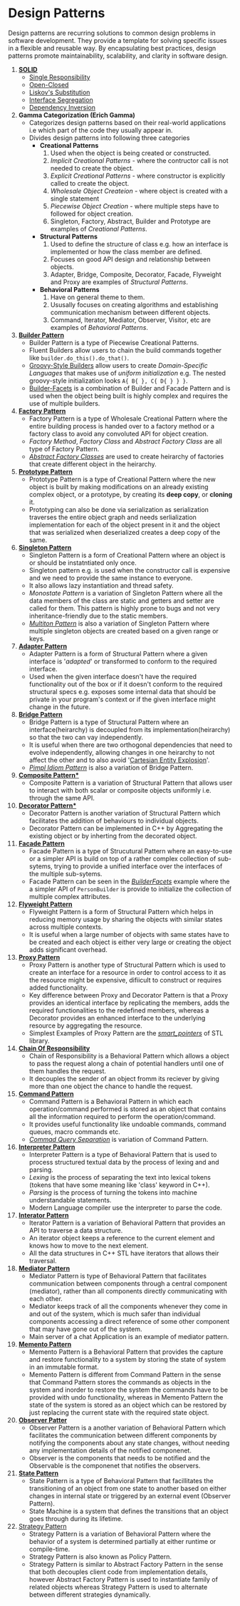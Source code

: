 # Design Patterns
Design patterns are recurring solutions to common design problems in software development. They provide a template for solving specific issues in a flexible and reusable way. By encapsulating best practices, design patterns promote maintainability, scalability, and clarity in software design.

1. **[SOLID](SOLID/)**
    - [Single Responsibility](SOLID/SingleResponsibility/SingleResponsibility.cpp)
    - [Open-Closed](SOLID/OpenClosed/OpenClosed.cpp)
    - [Liskov's Substitution](SOLID/LiskovsSubstitution/LiskovsSubstitution.cpp)
    - [Interface Segregation](SOLID/InterfaceSegregation/InterfaceSegregation.cpp)
    - [Dependency Inversion](SOLID/DependencyInversion/DependencyInversion.cpp)
2. **Gamma Categorization (Erich Gamma)**
    - Categorizes design patterns based on their real-world applications i.e which part of the code they usually appear in.
    - Divides design patterns into following three categories
      - **Creational Patterns**
        1. Used when the object is being created or constructed.
        2. *Implicit Creational Patterns* - where the contructor call is not needed to create the object.
        3. *Explicit Creational Patterns* - where constructor is explicitly called to create the object.
        4. *Wholesale Object Createion* - where object is created with a single statement
        5. *Piecewise Object Creation* - where multiple steps have to followed for object creation.
        6. Singleton, Factory, Abstract, Builder and Prototype are examples of *Creational Patterns*.
      - **Structural Patterns**
        1. Used to define the structure of class e.g. how an interface is implemented or how the class member are defined.
        2. Focuses on good API design and relationship between objects.
        3. Adapter, Bridge, Composite, Decorator, Facade, Flyweight and Proxy are examples of *Structural Patterns*.
      - **Behavioral Patterns**
        1. Have on general theme to them.
        2. Ususally focuses on creating algorithms and establishing communication mechanism between different objects. 
        3. Command, Iterator, Mediator, Observer, Visitor, etc are examples of *Behavioral Patterns*.
3. **[Builder Pattern](Builder/Builder.cpp)**
   - Builder Pattern is a type of Piecewise Creational Patterns.
   - Fluent Builders allow users to chain the build commands together like `builder.do_this().do_that()`.
   - [Groovy-Style Builders](Builder/Groovy/GroovyBuilder.cpp) allow users to create *Domain-Specific Languages* that makes use of *uniform initialization* e.g. The nested groovy-style initialization looks `A{ B{ }, C{ D{ } } }`.
   - [Builder-Facets](Builder/BuilderFacets/BuilderFacets.cpp) is a combination of Builder and Facade Pattern and is used when the object being built is highly complex and requires the use of multiple builders.
4. **[Factory Pattern](Factory/Factory.cpp)**
   - Factory Pattern is a type of Wholesale Creational Pattern where the entire building process is handed over to a factory method or a factory class to avoid any convoluted API for object creation.
   - *Factory Method*, *Factory Class* and *Abstract Factory Class* are all type of Factory Pattern.
   - *[Abstract Factory Classes](Factory/AbstractFactory/AbstractFactory.cpp)* are used to create heirarchy of factories that create different object in the heirarchy.
5. **[Prototype Pattern](Prototype/Prototype.cpp)**
   - Prototype Pattern is a type of Creational Pattern where the new object is built by making modifications on an already existing complex object, or a prototype, by creating its **deep copy**, or **cloning** it. 
   - Prototyping can also be done via serialization as serialization traverses the entire object graph and needs serlialization implementation for each of the object present in it and the object that was serialized when deserialized creates a deep copy of the same.
6. **[Singleton Pattern](Singleton/Singleton.cpp)**
   - Singleton Pattern is a form of Creational Pattern where an object is or should be instatntiated only once.
   - Singleton pattern e.g. is used when the constructor call is expensive and we need to provide the same instance to everyone. 
   - It also allows lazy instantiation and thread safety.
   - *Monostate Pattern* is a variation of Singleton Pattern where all the data members of the class are static and getters and setter are called for them. This pattern is highly prone to bugs and not very inheritance-friendly due to the static members.
   - *[Multiton Pattern](Singleton/Multiton/Multiton.cpp)* is also a variation of Singleton Pattern where multiple singleton objects are created based on a given range or keys.
7. **[Adapter Pattern](Adapter/Adapter.cpp)**
   - Adapter Pattern is a form of Structural Pattern where a given interface is '*adapted*' or transformed to conform to the required interface.
   - Used when the given interface doesn't have the required functionality out of the box or if it doesn't conform to the required structural specs e.g. exposes some internal data that should be private in your program's context or if the given interface might change in the future.
8. **[Bridge Pattern](Bridge/Bridge.cpp)**
   - Bridge Pattern is a type of Structural Pattern where an interface(heirarchy) is decoupled from its implementation(heirarchy) so that the two can vay independently.
   - It is useful when there are two orthogonal dependencies that need to evolve independently, allowing changes in one heirarchy to not affect the other and to also avoid '[Cartesian Entity Explosion](EXTRAS.md#cartesian-entity-explosion)'.
   - *[Pimpl Idiom Pattern](EXTRAS.md#pimpl-idiom-pattern)* is also a variation of Bridge Pattern.
9. **[Composite Pattern*](Composite/Composite.cpp)**
   - Composite Pattern is a variation of Structural Pattern that allows user to interact with both scalar or composite objects uniformly i.e. through the same API.
10. **[Decorator Pattern*](Decorator/Decorator.cpp)**
    - Decorator Pattern is another variation of Structural Pattern which facilitates the addition of behaviours to individual objects.
    - Decorator Pattern can be implemented in C++ by Aggregating the existing object or by inherting from the decorated object.
11. **[Facade Pattern](Facade/Facade.cpp)**
    - Facade Pattern is a type of Strucutural Pattern where an easy-to-use or a simpler API is build on top of a rather complex collection of sub-sytems, trying to provide a unified interface over the interfaces of the multiple sub-sytems.
    - Facade Pattern can be seen in the [*BuilderFacets*](Builder/BuilderFacets/BuilderFacets.cpp) example where the a simpler API of `PersonBuilder` is provide to initialize the collection of multiple complex attributes.
12. **[Flyweight Pattern](Flyweight/Flyweight.cpp)**
    - Flyweight Pattern is a form of Structural Pattern which helps in reducing memory usage by sharing the objects with similar states across multiple contexts. 
    - It is useful when a large number of objects with same states have to be created and each object is either very large or creating the object adds significant overhead.
13. **[Proxy Pattern](Proxy/Proxy.cpp)**
    - Proxy Pattern is another type of Structural Pattern which is used to create an interface for a resource in order to control access to it as the resource might be expensive, difiicult to construct or requires added functionality.
    - Key difference between Proxy and Decorator Pattern is that a Proxy provides an identical interface by replicating the members, adds the required functionalities to the redefined members, whereas a Decorator provides an enhanced interface to the underlying resource by aggregating the resource.
    - Simplest Examples of Proxy Pattern are the *[smart_pointers](EXTRAS.md#smart-pointers-unique-shared-and-weak)* of STL library.
14. **[Chain Of Responsibility](CoR/CoR.cpp)**
    - Chain of Responsibility is a Behavioral Pattern which allows a object to pass the request along a chain of potential handlers until one of them handles the request.
    - It decouples the sender of an object fromm its reciever by giving more than one object the chance to handle the request.
15. **[Command Pattern](Command/Command.cpp])**
    - Command Pattern is a Behavioral Pattern in which each operation/command performed is stored as an object that contains all the information required to perform the operation/command.
    - It provides useful functionality like undoable commands, command queues, macro commands etc.
    - *[Commad Query Separation](EXTRAS.md#command-query-separation)* is variation of Command Pattern.
16. **[Interpreter Pattern](Interpreter/Interpreter.cpp)**
    - Interpreter Pattern is a type of Behavioral Pattern that is used to process structured textual data by the process of lexing and and parsing.
    - *Lexing* is the process of separating the text into lexical tokens (tokens that have some meaning like 'class' keyword in C++).
    - *Parsing* is the process of turning the tokens into machine understandable statements.
    - Modern Language compiler use the interpreter to parse the code.
17. **[Interator Pattern](Iterator/Iterator.cpp)**
    - Iterator Pattern is a variation of Behavioral Pattern that provides an API to traverse a data structure.
    - An iterator object keeps a reference to the current element and knows how to move to the next element.
    - All the data structures in C++ STL have iterators that allows their traversal.
18. **[Mediator Pattern](Mediator/Mediator.cpp)**
    - Mediator Pattern is type of Behavioral Pattern that facilitates communication between components through a central component (mediator), rather than all components directly communicating with each other.
    - Mediator keeps track of all the components whenever they come in and out of the system, which is much safer than individual components accessing a direct reference of some other component that may have gone out of the system.
    - Main server of a chat Application is an example of mediator pattern.
19. **[Memento Pattern](Memento/Memento.cpp)**
    - Memento Pattern is a Behavioral Pattern that provides the capture and restore functionality to a system by storing the state of system in an immutable format.
    - Memento Pattern is different from Command Pattern in the sense that Command Pattern stores the commands as objects in the system and inorder to restore the system the commands have to be provided with undo functionality, whereas in Memento Pattern the state of the system is stored as an object which can be restored by just replacing the current state with the required state object.
20. **[Observer Patter](Observer/Observer.cpp)**
    - Observer Pattern is a another variation of Behavioral Pattern which facilitates the communication between different components by notifying the components about any state changes, without needing any implementation details of the notified componenet.
    - Observer is the components that needs to be notified and the Observable is the componenet that notifies the observers.   
21. **[State Pattern](State/State.cpp)**
    - State Pattern is a type of Behavioral Pattern that facillitates the transitioning of an object from one state to another based on either changes in internal state or triggered by an external event (Observer Pattern).
    - State Machine is a system that defines the transitions that an object goes through during its lifetime.
22. [Strategy Pattern](Strategy/Strategy.cpp)
    - Strategy Pattern is a variation of Behavioral Pattern where the behavior of a system is determined partially at either runtime or compile-time.
    - Strategy Pattern is also known as Policy Pattern.
    - Strategy Pattern is similar to Abstract Factory Pattern in the sense that both decouples client code from implementation details, however Abstract Factory Pattern is used to instantiate family of related objects whereas Strategy Pattern is used to alternate between different strategies dynamically.